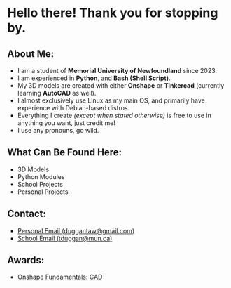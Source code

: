 # Hello there! Thank you for stopping by.
## About Me:
- I am a student of **Memorial University of Newfoundland** since 2023.
- I am experienced in **Python**, and **Bash (Shell Script)**.
- My 3D models are created with either **Onshape** or **Tinkercad** (currently learning **AutoCAD** as well).
- I almost exclusively use Linux as my main OS, and primarily have experience with Debian-based distros.
- Everything I create *(except when stated otherwise)* is free to use in anything you want, just credit me!
- I use any pronouns, go wild.

## What Can Be Found Here:
- 3D Models
- Python Modules
- School Projects
- Personal Projects
  
## Contact:
- [Personal Email (duggantaw@gmail.com)](mailto:duggantaw@gmail.com)
- [School Email (tduggan@mun.ca)](mailto:tduggan@mun.ca)

## Awards:
- [Onshape Fundamentals: CAD](https://ti-user-certificates.s3.amazonaws.com/6e557ed6-d03d-4c48-9492-4d18d145d7a1/24d97c6d-5b19-429d-8395-848ac9573372-thomas-duggan-bf95090a-dd00-4d45-8901-9bc3cefdbe92-certificate.pdf)
